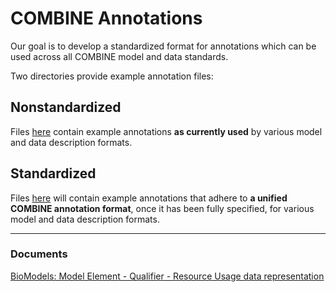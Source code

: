 # COMBINE Annotations

Our goal is to develop a standardized format for annotations which can be used across all COMBINE model and data standards.

Two directories provide example annotation files:

##  Nonstandardized

Files [here](nonstandardized) contain example annotations **as currently used** by various model and data description formats.

##  Standardized

Files [here](standardized) will contain example annotations that adhere to **a unified COMBINE annotation format**, once it has been fully specified, for various model and data description formats.

---

### Documents

[BioModels: Model Element - Qualifier - Resource Usage data representation](
https://www.ebi.ac.uk/biomodels/COMBINE-annot/BioModels-data-collections-qualifiers-20170608.pdf)
